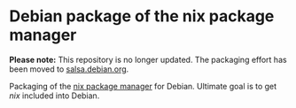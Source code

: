 Debian package of the nix package manager
=========================================

**Please note:** This repository is no longer updated. The packaging
effort has been moved to [salsa.debian.org][2].

Packaging of the [nix package manager][1] for Debian. Ultimate goal is
to get _nix_ included into Debian.

[1]: https://nixos.org/nix/
[2]: https://salsa.debian.org/debian/nix
